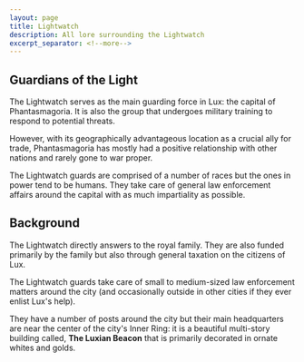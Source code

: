 ```yaml
---
layout: page
title: Lightwatch
description: All lore surrounding the Lightwatch
excerpt_separator: <!--more-->
---
```


## Guardians of the Light
The Lightwatch serves as the main guarding force in Lux: the capital of Phantasmagoria. It is also the group that undergoes military training to respond to potential threats.

<!--more-->

However, with its geographically advantageous location as a crucial ally for trade, Phantasmagoria has mostly had a positive relationship with other nations and rarely gone to war proper.

The Lightwatch guards are comprised of a number of races but the ones in power tend to be humans. They take care of general law enforcement affairs around the capital with as much impartiality as possible.

## Background
The Lightwatch directly answers to the royal family. They are also funded primarily by the family but also through general taxation on the citizens of Lux.

The Lightwatch guards take care of small to medium-sized law enforcement matters around the city (and occasionally outside in other cities if they ever enlist Lux's help).

They have a number of posts around the city but their main headquarters are near the center of the city's Inner Ring: it is a beautiful multi-story building called, <strong>The Luxian Beacon</strong> that is primarily decorated in ornate whites and golds.
